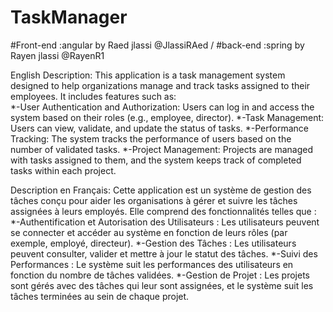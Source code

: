 # TaskManager
#Front-end   :angular by Raed jlassi @JlassiRAed /
#back-end     :spring by Rayen jlassi @RayenR1 

English Description: 
This application is a task management system designed to help organizations manage and track tasks assigned to their employees. It includes features such as:  
  *-User Authentication and Authorization: Users can log in and access the system based on their roles (e.g., employee, director).
  *-Task Management: Users can view, validate, and update the status of tasks.
  *-Performance Tracking: The system tracks the performance of users based on the number of validated tasks.
  *-Project Management: Projects are managed with tasks assigned to them, and the system keeps track of completed tasks within each project.

Description en Français:
Cette application est un système de gestion des tâches conçu pour aider les organisations à gérer et suivre les tâches assignées à leurs employés. Elle comprend des fonctionnalités telles que :
  *-Authentification et Autorisation des Utilisateurs : Les utilisateurs peuvent se connecter et accéder au système en fonction de leurs rôles (par exemple, 
     employé, directeur).
  *-Gestion des Tâches : Les utilisateurs peuvent consulter, valider et mettre à jour le statut des tâches.
  *-Suivi des Performances : Le système suit les performances des utilisateurs en fonction du nombre de tâches validées.
  *-Gestion de Projet : Les projets sont gérés avec des tâches qui leur sont assignées, et le système suit les tâches terminées au sein de chaque projet.
  
